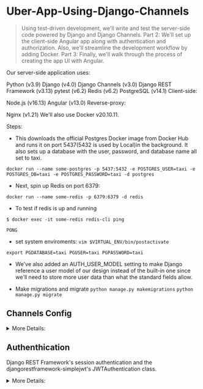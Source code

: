 # Uber-App-Using-Django-Channels

> Using test-driven development, we'll write and test the server-side code powered by Django and Django Channels. Part 2: We'll set up the client-side Angular app along with authentication and authorization. Also, we'll streamline the development workflow by adding Docker. Part 3: Finally, we'll walk through the process of creating the app UI with Angular.

Our server-side application uses:

Python (v3.9)
Django (v4.0)
Django Channels (v3.0)
Django REST Framework (v3.13)
pytest (v6.2)
Redis (v6.2)
PostgreSQL (v14.1)
Client-side:

Node.js (v16.13)
Angular (v13.0)
Reverse-proxy:

Nginx (v1.21)
We'll also use Docker v20.10.11.

Steps:

- This downloads the official Postgres Docker image from Docker Hub and runs it on port 5437(5432 is used by Local)in the background. It also sets up a database with the user, password, and database name all set to taxi.

`docker run --name some-postgres -p 5437:5432 -e POSTGRES_USER=taxi -e POSTGRES_DB=taxi -e POSTGRES_PASSWORD=taxi -d postgres`

- Next, spin up Redis on port 6379:

`docker run --name some-redis -p 6379:6379 -d redis`

- To test if redis is up and running

`$ docker exec -it some-redis redis-cli ping`

`PONG`

- set system enviroments:
`vim $VIRTUAL_ENV/bin/postactivate`

`export PGDATABASE=taxi PGUSER=taxi PGPASSWORD=taxi`

- We've also added an AUTH_USER_MODEL setting to make Django reference a user model of our design instead of the built-in one since we'll need to store more user data than what the standard fields allow.

- Make migrations and migrate
`python manage.py makemigrations`
`python manage.py migrate`

## Channels Config

<details>
  <summary>More Details:</summary>

Next, configure the CHANNEL_LAYERS by setting a default Redis backend and routing in the settings.py file. This can go at the bottom of the file.

```python
# server/taxi/settings/base.py

REDIS_URL = os.getenv('REDIS_URL', 'redis://localhost:6379')

CHANNEL_LAYERS = {
    'default': {
        'BACKEND': 'channels_redis.core.RedisChannelLayer',
        'CONFIG': {
            'hosts': [REDIS_URL],
        },
    },
}
```

Then, add Django Channels to the INSTALLED_APPS:

```python
INSTALLED_APPS = [
    'django.contrib.admin',
    'django.contrib.auth',
    'django.contrib.contenttypes',
    'django.contrib.sessions',
    'django.contrib.messages',
    'django.contrib.postgres',
    'django.contrib.staticfiles',
    'channels', # new
    'rest_framework',
    'trips',
]
```

Put simply, unlike a typical Django app, Channels requires an ASGI_APPLICATION setting.

Create a new file called routing.py within the "taxi" folder:

```python
# server/taxi/routing.py

from django.core.asgi import get_asgi_application

from channels.routing import ProtocolTypeRouter

application = ProtocolTypeRouter({
    'http': get_asgi_application(),
})
```

```python
# server/taxi/settings.py

ASGI_APPLICATION = 'taxi.routing.application'
```

```py
# server/taxi/asgi.py

import os
import django

from channels.routing import get_default_application

os.environ.setdefault('DJANGO_SETTINGS_MODULE', 'taxi.settings')
django.setup()
application = get_default_application()
```

</details>

## Authenthication

Django REST Framework's session authentication and the djangorestframework-simplejwt's JWTAuthentication class.

<details>
  <summary>More Details:</summary>

```python
# server/taxi/settings.py

REST_FRAMEWORK = {
    'DEFAULT_AUTHENTICATION_CLASSES': (
        'rest_framework_simplejwt.authentication.JWTAuthentication',
        'rest_framework.authentication.SessionAuthentication',
    )
}

SIMPLE_JWT = {
    'ACCESS_TOKEN_LIFETIME': datetime.timedelta(minutes=60),
    'REFRESH_TOKEN_LIFETIME': datetime.timedelta(days=1),
    'USER_ID_CLAIM': 'id',
}
```

- Sign up for an account:

`api/sign_up/` [name='sign_up']

- Login:

`api/log_in/` [name='log_in']

- Refresh token:

`api/token/refresh/` [name='token_refresh']

</details>

